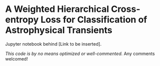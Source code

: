 # A Weighted Hierarchical Cross-entropy Loss for Classification of Astrophysical Transients

Jupyter notebook behind [Link to be inserted]. 

*This code is by no means optimized or well-commented.* Any comments welcomed!